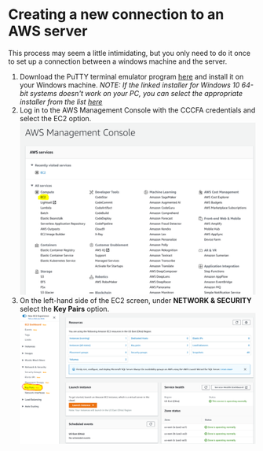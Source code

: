 # Creating a new connection to an AWS server

This process may seem a little intimidating, but you only need to do it once to set up a connection between a windows machine and the server. 

1. Download the PuTTY terminal emulator program [here](https://the.earth.li/~sgtatham/putty/latest/w64/putty-64bit-0.74-installer.msi) and install it on your Windows machine. *NOTE: If the linked installer for Windows 10 64-bit systems doesn't work on your PC, you can select the appropriate installer from the list [here](https://www.chiark.greenend.org.uk/~sgtatham/putty/latest.html)*
2. Log in to the AWS Management Console with the CCCFA credentials and select the EC2 option.
![aws_homescreen.PNG](/SupportingFiles/aws1.PNG)
3. On the left-hand side of the EC2 screen, under **NETWORK & SECURITY** select the **Key Pairs** option.
![aws_EC2screen.PNG](/SupportingFiles/aws2.PNG)
